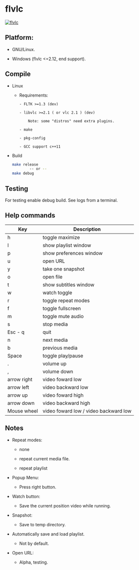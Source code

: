 flvlc
=====


<a href='https://postimages.org/' target='_blank'><img src='https://i.postimg.cc/9MRnH6v9/flvlc.png' border='0' alt='flvlc'/></a>



Platform:
----------

- GNU/Linux.

- Windows (flvlc <=2.12, end support).


Compile
-------
- Linux

	- Requirements:

		  - FLTK >=1.3 (dev)

		  - libvlc >=2.1 ( or vlc 2.1 ) (dev)

			  Note: some "distros" need extra plugins.

		  - make

		  - pkg-config

		  - GCC support c++11

- Build

	```bash
	make release
			-- or --
	make debug
	```



Testing
---------

For testing enable debug build.
See logs from a terminal.



Help commands
-------------------

| Key	| Description
| --------|------------
| h | toggle maximize
| l | show playlist window
| p | show preferences window
| u | open URL
| y | take one snapshot
| o | open file
| t | show subtitles window
| w | watch toggle
| r | toggle repeat modes
| f | toggle fullscreen
| m | toggle mute audio
| s | stop media
| Esc - q |  quit
| n | next media
| b | previous media
| Space | toggle play/pause
| . | volume up
| , | volume down
| arrow right | video foward low
| arrow left | video backward low
| arrow up | video foward high
| arrow down | video backward high 
| Mouse wheel | video foward low / video backward low


Notes
-----

- Repeat modes:

	- none

	- repeat current media file.

	- repeat playlist

- Popup Menu:

	- Press right button.

- Watch button: 

	- Save the current position video while running.

- Snapshot:

	- Save to temp directory.

- Automatically save and load playlist.

	- Not by default.

- Open URL:

	- Alpha, testing.
